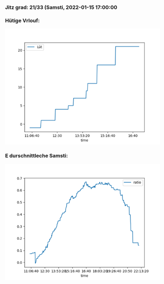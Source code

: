 ### Jitz grad: 21/33 (Samsti, 2022-01-15 17:00:00

### Hütige Vrlouf:
![Graph](Today.png)

### E durschnittleche Samsti:
![Graph](Samsti.png)